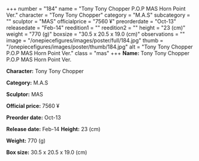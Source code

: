 +++
number = "184"
name = "Tony Tony Chopper P.O.P MAS Horn Point Ver."
character = "Tony Tony Chopper"
category = "M.A.S"
subcategory = ""
sculptor = "MAS"
officialprice = "7560 ¥"
preorderdate = "Oct-13"
releasedate = "Feb-14"
reedition1 = ""
reedition2 = ""
height = "23 (cm)"
weight = "770 (g)"
boxsize = "30.5 x 20.5 x 19.0 (cm)"
observations = ""
image = "/onepiecefigures/images/poster/full/184.jpg"
thumb = "/onepiecefigures/images/poster/thumb/184.jpg"
alt = "Tony Tony Chopper P.O.P MAS Horn Point Ver."
class = "mas"
+++
**Name:** Tony Tony Chopper P.O.P MAS Horn Point Ver.

**Character:** Tony Tony Chopper

**Category:** M.A.S 

**Sculptor:** MAS

**Official price:** 7560 ¥

**Preorder date:** Oct-13

**Release date:** Feb-14
**Height:** 23 (cm)

**Weight:** 770 (g)

**Box size:** 30.5 x 20.5 x 19.0 (cm)

